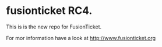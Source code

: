 # fusionticket RC4.

This is is the new repo for FusionTicket.

For mor information have a look at http://www.fusionticket.org
